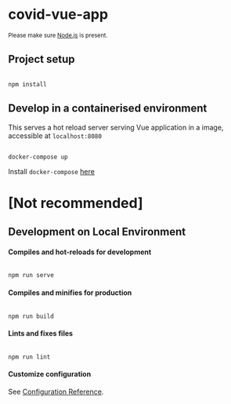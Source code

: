 # covid-vue-app


<sup>Please make sure [Node.js](https://nodejs.org/en/) is present.</sup>


## Project setup

```

npm install

```


## Develop in a containerised environment

This serves a hot reload server serving Vue application in a image, accessible at `localhost:8080`

```

docker-compose up

```

Install `docker-compose` [here](https://docs.docker.com/compose/install/)
  

# [Not recommended]


## Development on Local Environment


#### Compiles and hot-reloads for development

```

npm run serve

```


#### Compiles and minifies for production

```

npm run build

```


#### Lints and fixes files

```

npm run lint

```


#### Customize configuration

See [Configuration Reference](https://cli.vuejs.org/config/).
